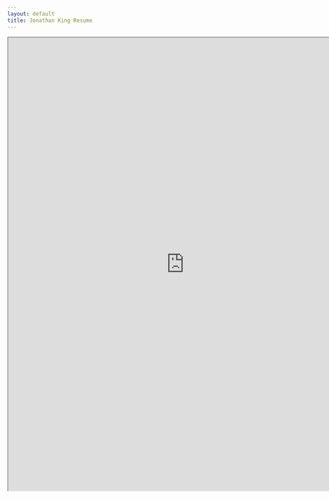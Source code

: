 ```yaml
---
layout: default
title: Jonathan King Resume
---
```



<iframe src="https://docs.google.com/viewer?srcid=0B6DmcwKPA9nMU184TUNEZ28weFE&pid=explorer&efh=false&a=v&chrome=false&embedded=true" width="800px" height="1030px"></iframe>


